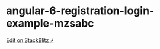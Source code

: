 # angular-6-registration-login-example-mzsabc

[Edit on StackBlitz ⚡️](https://stackblitz.com/edit/angular-6-registration-login-example-mzsabc)